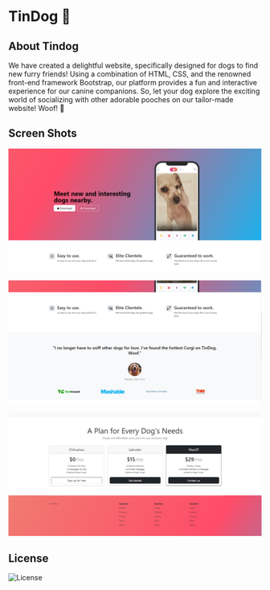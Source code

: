 # TinDog 🐶

## About Tindog

We have created a delightful website, specifically designed for dogs to find new furry friends! Using a combination of HTML, CSS, and the renowned front-end framework Bootstrap, our platform provides a fun and interactive experience for our canine companions. So, let your dog explore the exciting world of socializing with other adorable pooches on our tailor-made website! Woof! 🐾

## Screen Shots

![preview-image-1](https://github.com/mutkukucuk/tindog/blob/main/images/preview-1.png)

![preview-image-2](https://github.com/mutkukucuk/tindog/blob/main/images/preview-2.png)

![preview-image-3](https://github.com/mutkukucuk/tindog/blob/main/images/preview-3.png)

## License

![License](https://img.shields.io/badge/license-MIT%20License-blue.svg)

